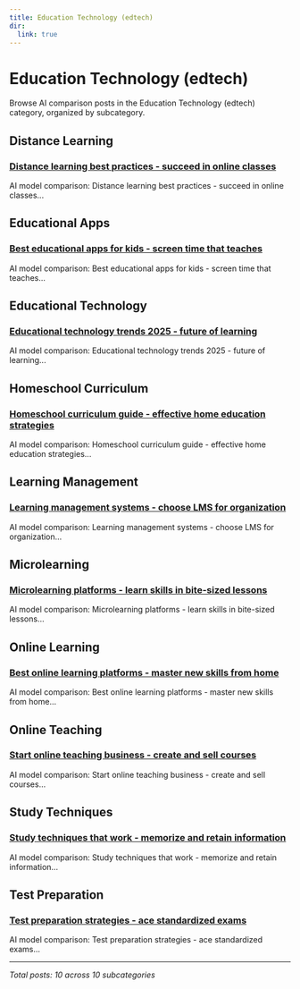 ```yaml
---
title: Education Technology (edtech)
dir:
  link: true
---
```


# Education Technology (edtech)

Browse AI comparison posts in the Education Technology (edtech) category, organized by subcategory.

## Distance Learning

### [Distance learning best practices - succeed in online classes](distance-learning/chatgpt-vs-deepseek-vs-gemini-distance-learning-2725.md)

AI model comparison: Distance learning best practices - succeed in online classes...

## Educational Apps

### [Best educational apps for kids - screen time that teaches](educational-apps/gemini-vs-grok-vs-mistral-educational-apps-8186.md)

AI model comparison: Best educational apps for kids - screen time that teaches...

## Educational Technology

### [Educational technology trends 2025 - future of learning](educational-technology/claude-vs-gemini-vs-grok-educational-technology-6285.md)

AI model comparison: Educational technology trends 2025 - future of learning...

## Homeschool Curriculum

### [Homeschool curriculum guide - effective home education strategies](homeschool-curriculum/claude-vs-gemini-vs-grok-homeschool-curriculum-6376.md)

AI model comparison: Homeschool curriculum guide - effective home education strategies...

## Learning Management

### [Learning management systems - choose LMS for organization](learning-management/claude-vs-gemini-vs-mistral-learning-management-5846.md)

AI model comparison: Learning management systems - choose LMS for organization...

## Microlearning

### [Microlearning platforms - learn skills in bite-sized lessons](microlearning/deepseek-vs-gemini-vs-grok-microlearning-8363.md)

AI model comparison: Microlearning platforms - learn skills in bite-sized lessons...

## Online Learning

### [Best online learning platforms - master new skills from home](online-learning/chatgpt-vs-deepseek-vs-mistral-online-learning-3586.md)

AI model comparison: Best online learning platforms - master new skills from home...

## Online Teaching

### [Start online teaching business - create and sell courses](online-teaching/deepseek-vs-gemini-vs-grok-online-teaching-8689.md)

AI model comparison: Start online teaching business - create and sell courses...

## Study Techniques

### [Study techniques that work - memorize and retain information](study-techniques/chatgpt-vs-deepseek-vs-grok-study-techniques-3176.md)

AI model comparison: Study techniques that work - memorize and retain information...

## Test Preparation

### [Test preparation strategies - ace standardized exams](test-preparation/chatgpt-vs-claude-vs-deepseek-test-preparation-8302.md)

AI model comparison: Test preparation strategies - ace standardized exams...

---

*Total posts: 10 across 10 subcategories*
